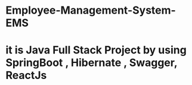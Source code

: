 # Employee-Management-System-EMS
# it is Java Full Stack Project by using SpringBoot , Hibernate , Swagger, ReactJs
